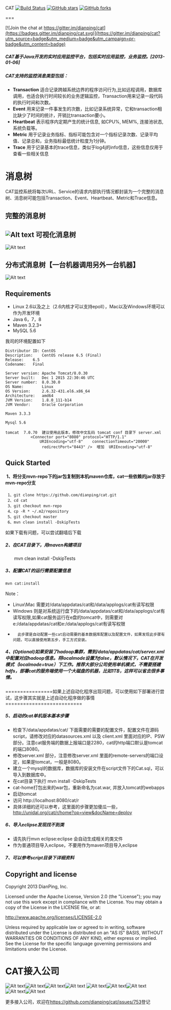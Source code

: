 CAT
 [![Build Status](https://travis-ci.org/dianping/cat.png?branch=master)](https://travis-ci.org/dianping/cat)
 [![GitHub stars](https://img.shields.io/github/stars/dianping/cat.svg?style=social&label=Star&)](https://github.com/dianping/cat/stargazers)
 [![GitHub forks](https://img.shields.io/github/forks/dianping/cat.svg?style=social&label=Fork&)](https://github.com/dianping/cat/fork)

===

[![Join the chat at https://gitter.im/dianping/cat](https://badges.gitter.im/dianping/cat.svg)](https://gitter.im/dianping/cat?utm_source=badge&utm_medium=badge&utm_campaign=pr-badge&utm_content=badge)

##### CAT基于Java开发的实时应用监控平台，包括实时应用监控，业务监控。[2013-01-06] 

##### CAT支持的监控消息类型包括：
+  **Transaction**	  适合记录跨越系统边界的程序访问行为,比如远程调用，数据库调用，也适合执行时间较长的业务逻辑监控，Transaction用来记录一段代码的执行时间和次数。
+  **Event**	   用来记录一件事发生的次数，比如记录系统异常，它和transaction相比缺少了时间的统计，开销比transaction要小。
+  **Heartbeat**	表示程序内定期产生的统计信息, 如CPU%, MEM%, 连接池状态, 系统负载等。
+  **Metric**	  用于记录业务指标、指标可能包含对一个指标记录次数、记录平均值、记录总和，业务指标最低统计粒度为1分钟。
+  **Trace**     用于记录基本的trace信息，类似于log4j的info信息，这些信息仅用于查看一些相关信息

消息树
===
CAT监控系统将每次URL、Service的请求内部执行情况都封装为一个完整的消息树、消息树可能包括Transaction、Event、Heartbeat、Metric和Trace信息。

完整的消息树
---------------------

![Alt text](https://raw.github.com/dianping/cat/master/cat-home/src/main/webapp/images/logviewAll01.png)
可视化消息树
---------------------

![Alt text](https://raw.github.com/dianping/cat/master/cat-home/src/main/webapp/images/logviewAll02.png)

分布式消息树【一台机器调用另外一台机器】
---------------------

![Alt text](https://raw.github.com/dianping/cat/master/cat-home/src/main/webapp/images/logviewAll03.png)


Requirements
---------------------
* Linux 2.6以及之上（2.6内核才可以支持epoll），Mac以及Windows环境可以作为开发环境
* Java  6，7，8
* Maven 3.2.3+
* MySQL 5.6


我司的环境配置如下

```
Distributor ID:	CentOS
Description:	CentOS release 6.5 (Final)
Release:	6.5
Codename:	Final

Server version: Apache Tomcat/8.0.30
Server built:   Dec 1 2015 22:30:46 UTC
Server number:  8.0.30.0
OS Name:        Linux
OS Version:     2.6.32-431.el6.x86_64
Architecture:   amd64
JVM Version:    1.8.0_111-b14
JVM Vendor:     Oracle Corporation

Maven 3.3.3

Mysql 5.6

tomcat  7.0.70  建议使用此版本，修改中文乱码 tomcat conf 目录下 server.xml
           <Connector port="8080" protocol="HTTP/1.1"
               URIEncoding="utf-8"    connectionTimeout="20000"
                redirectPort="8443" />  增加  URIEncoding="utf-8"

```


Quick Started
---------------------
####  1、将分支mvn-repo下的jar包复制到本机maven仓库，cat一些依赖的jar存放于mvn-repo分支
 ```
  1、git clone https://github.com/dianping/cat.git
  2、cd cat
  3、git checkout mvn-repo
  4、cp -R * ~/.m2/repository
  5、git checkout master
  6、mvn clean install -DskipTests
 ```
如果下载有问题，可以尝试翻墙后下载

##### 2、在CAT目录下，用maven构建项目
        mvn clean install -DskipTests
        
##### 3、配置CAT的运行需要配置信息
	mvn cat:install
Note：
* Linux\Mac  需要对/data/appdatas/cat和/data/applogs/cat有读写权限
* Windows    则是对系统运行盘下的/data/appdatas/cat和/data/applogs/cat有读写权限,如果cat服务运行在e盘的tomcat中，则需要对e:/data/appdatas/cat和e:/data/applogs/cat有读写权限
* 
        此步骤是自动配置一些cat启动需要的基本数据库配置以及配置文件，如果发现此步骤有问题，可以直接使用第五步，手工方式安装。

##### 4、(Optional)如果安装了hadoop集群，需到/data/appdatas/cat/server.xml中配置对应hadoop信息。将localmode设置为false，默认情况下，CAT在开发模式（localmode=true）下工作。推荐大部分公司使用单机模式，不需要搭建hdfs，部署cat的服务端使用一个大磁盘的机器，比如1TB，这样可以省去很多事情。

================如果上述自动化程序出现问题，可以使用如下部署进行尝试，这步骤其实就是上述自动化程序做的事情==========================

##### 5、启动的cat单机版本基本步骤
* 检查下/data/appdatas/cat/ 下面需要的需要的配置文件，配置文件在源码script，请修改对应的datasources.xml 以及 client.xml 里面对应的IP、PSW部分。注意cat服务端的数据上报端口是2280，cat的http端口默认是tomcat的端口8080。
* 修改server.xml 部分，注意修改server.xml 里面的remote-servers的端口设定，如果是tomcat，一般是8080。
* 建立一个mysql的数据库，数据库的安装文件在script文件下的Cat.sql，可以导入到数据库中。
* 在cat目录下执行 mvn install -DskipTests 
* cat-home打包出来的war包，重新命名为cat.war, 并放入tomcat的webapps
* 启动tomcat
* 访问 http://localhost:8080/cat/r
* 具体详细的还可以参考，这里面的步骤更加傻瓜一些， http://unidal.org/cat/r/home?op=view&docName=deploy   

##### 6、导入eclipse发现找不到类
* 请先执行mvn eclipse:eclipse 会自动生成相关的类文件
* 作为普通项目导入eclipse，不要用作为maven项目导入eclipse

##### 7、可以参考script目录下详细资料


Copyright and license
---------------------
Copyright 2013 DianPing, Inc.

Licensed under the Apache License, Version 2.0 (the "License"); you may not use this work except in compliance with the License. You may obtain a copy of the License in the LICENSE file, or at:

<http://www.apache.org/licenses/LICENSE-2.0>

Unless required by applicable law or agreed to in writing, software distributed under the License is distributed on an "AS IS" BASIS, WITHOUT WARRANTIES OR CONDITIONS OF ANY KIND, either express or implied. See the License for the specific language governing permissions and limitations under the License.
 
CAT接入公司
===
![Alt text](https://raw.github.com/dianping/cat/master/cat-home/src/main/webapp/images/logo/dianping.png)![Alt text](https://raw.github.com/dianping/cat/master/cat-home/src/main/webapp/images/logo/ctrip.png)![Alt text](https://raw.github.com/dianping/cat/master/cat-home/src/main/webapp/images/logo/lufax.png)![Alt text](https://raw.github.com/dianping/cat/master/cat-home/src/main/webapp/images/logo/ly.png)
![Alt text](https://raw.github.com/dianping/cat/master/cat-home/src/main/webapp/images/logo/liepin.png)![Alt text](https://raw.github.com/dianping/cat/master/cat-home/src/main/webapp/images/logo/qipeipu.jpg)![Alt text](https://raw.github.com/dianping/cat/master/cat-home/src/main/webapp/images/logo/shangping.jpg)![Alt text](https://raw.github.com/dianping/cat/master/cat-home/src/main/webapp/images/logo/zhenlv.png)![Alt text](https://raw.github.com/dianping/cat/master/cat-home/src/main/webapp/images/logo/oppo.png)


更多接入公司，欢迎在<https://github.com/dianping/cat/issues/753>登记
